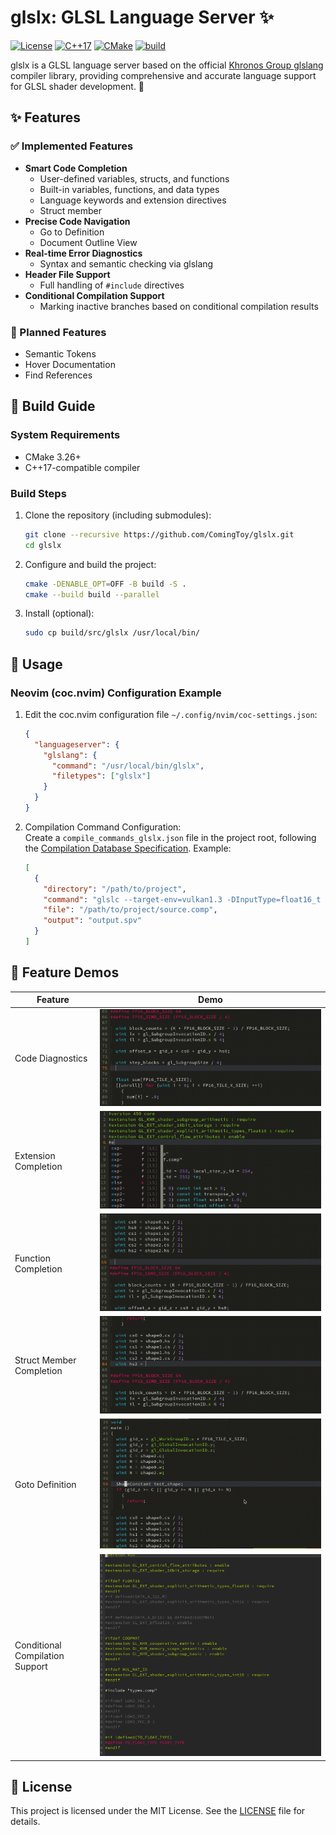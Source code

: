 # glslx: GLSL Language Server ✨  

[![License](https://img.shields.io/badge/license-MIT-blue.svg)](LICENSE)
[![C++17](https://img.shields.io/badge/C++-17-blue.svg)](https://isocpp.org/)
[![CMake](https://img.shields.io/badge/CMake-3.26+-green.svg)](https://cmake.org/)
[![build](https://github.com/ComingToy/glslx/actions/workflows/build.yml/badge.svg)](https://github.com/ComingToy/glslx/actions)

glslx is a GLSL language server based on the official [Khronos Group glslang](https://github.com/KhronosGroup/glslang) compiler library, providing comprehensive and accurate language support for GLSL shader development. 🚀  

## ✨ Features  

### ✅ Implemented Features  
- **Smart Code Completion**  
  - User-defined variables, structs, and functions  
  - Built-in variables, functions, and data types  
  - Language keywords and extension directives  
  - Struct member  
- **Precise Code Navigation**  
  - Go to Definition  
  - Document Outline View  
- **Real-time Error Diagnostics**  
  - Syntax and semantic checking via glslang  
- **Header File Support**  
  - Full handling of `#include` directives  
- **Conditional Compilation Support**
  - Marking inactive branches based on conditional compilation results

### 🚧 Planned Features  
- Semantic Tokens  
- Hover Documentation  
- Find References  

## 🔧 Build Guide  

### System Requirements  
- CMake 3.26+  
- C++17-compatible compiler  

### Build Steps  
1. Clone the repository (including submodules):  
   ```bash  
   git clone --recursive https://github.com/ComingToy/glslx.git  
   cd glslx  
   ```  

2. Configure and build the project:  
   ```bash  
   cmake -DENABLE_OPT=OFF -B build -S .  
   cmake --build build --parallel  
   ```  

3. Install (optional):  
   ```bash  
   sudo cp build/src/glslx /usr/local/bin/  
   ```  

## 📖 Usage  

### Neovim (coc.nvim) Configuration Example  

1. Edit the coc.nvim configuration file `~/.config/nvim/coc-settings.json`:  
   ```json  
   {  
     "languageserver": {  
       "glslang": {  
         "command": "/usr/local/bin/glslx",  
         "filetypes": ["glslx"]  
       }  
     }  
   }  
   ```  

2. Compilation Command Configuration:  
   Create a `compile_commands_glslx.json` file in the project root, following the [Compilation Database Specification](https://clang.llvm.org/docs/JSONCompilationDatabase.html). Example:  
   ```json  
   [  
     {  
       "directory": "/path/to/project",  
       "command": "glslc --target-env=vulkan1.3 -DInputType=float16_t -o output.spv -I /path/to/includes source.comp",  
       "file": "/path/to/project/source.comp",  
       "output": "output.spv"  
     }  
   ]  
   ```  

## 🎥 Feature Demos  

| Feature | Demo |  
|---------|------|  
| Code Diagnostics | ![Code Diagnostics](doc/diagnostic.gif) |  
| Extension Completion | ![Extension Completion](doc/completion_extension.gif) |  
| Function Completion | ![Function Completion](doc/completion_func.gif) |  
| Struct Member Completion | ![Struct Member Completion](doc/completion_field.gif) |  
| Goto Definition | ![Goto Definition](doc/definition.gif) |  
| Conditional Compilation Support | ![Conditional Compilation Support](doc/inactive_branch.png)

## 📜 License  

This project is licensed under the MIT License. See the [LICENSE](./LICENSE) file for details.
